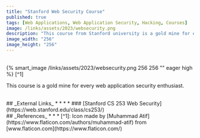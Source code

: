 ```yaml
---
title: "Stanford Web Security Course"
published: true
tags: [Web Applications, Web Application Security, Hacking, Courses]
image: /links/assets/2023/websecurity.png
description: "This course from Stanford university is a gold mine for every web application security enthusiast."
image_width: "256"
image_height: "256"
---
```


<br>
{% smart_image /links/assets/2023/websecurity.png 256 256 "" eager high %}
[^1]
<br>

This course is a gold mine for every web application security enthusiast.

<br>
## _External Links_
* * *
* ### [Stanford CS 253 Web Security](https://web.stanford.edu/class/cs253/)

<br>
## _References_
* * *
[^1]: Icon made by [Muhammad Atif](https://www.flaticon.com/authors/muhammad-atif) from [www.flaticon.com](https://www.flaticon.com/)
